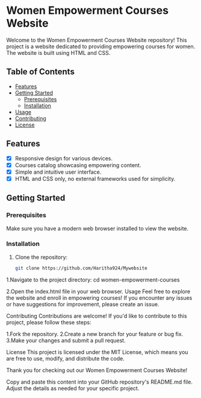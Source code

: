 # Women Empowerment Courses Website

Welcome to the Women Empowerment Courses Website repository! This project is a website dedicated to providing empowering courses for women. The website is built using HTML and CSS.

## Table of Contents
- [Features](#features)
- [Getting Started](#getting-started)
  - [Prerequisites](#prerequisites)
  - [Installation](#installation)
- [Usage](#usage)
- [Contributing](#contributing)
- [License](#license)

## Features
- [x] Responsive design for various devices.
- [x] Courses catalog showcasing empowering content.
- [x] Simple and intuitive user interface.
- [x] HTML and CSS only, no external frameworks used for simplicity.

## Getting Started

### Prerequisites
Make sure you have a modern web browser installed to view the website.

### Installation
1. Clone the repository:
   ```sh
   git clone https://github.com/Haritha924/Mywebsite
1.Navigate to the project directory:
cd women-empowerment-courses

2.Open the index.html file in your web browser.
Usage
Feel free to explore the website and enroll in empowering courses! If you encounter any issues or have suggestions for improvement, please create an issue.

Contributing
Contributions are welcome! If you'd like to contribute to this project, please follow these steps:

1.Fork the repository.
2.Create a new branch for your feature or bug fix.
3.Make your changes and submit a pull request.

License
This project is licensed under the MIT License, which means you are free to use, modify, and distribute the code.

Thank you for checking out our Women Empowerment Courses Website!


Copy and paste this content into your GitHub repository's README.md file. Adjust the details as needed for your specific project.


